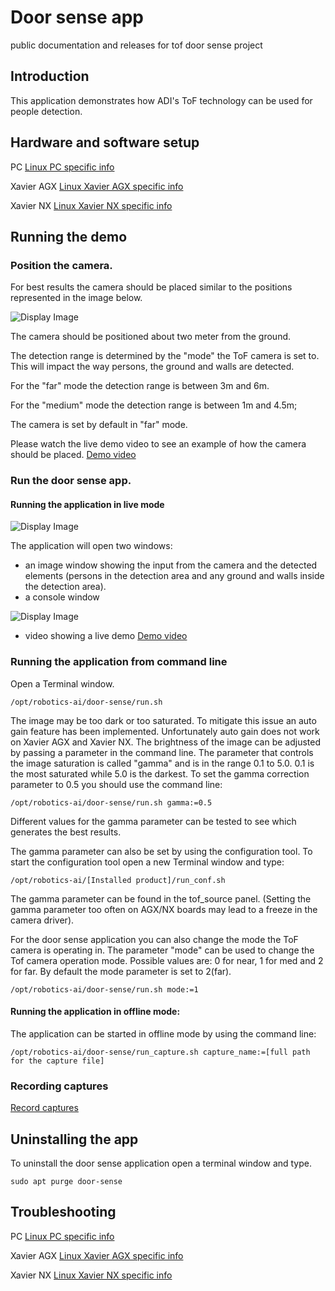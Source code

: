 # Door sense app
public documentation and releases for tof door sense project

## Introduction
This application demonstrates how ADI's ToF technology can be used for people detection.

## Hardware and software setup

PC
[Linux PC specific info](https://github.com/robotics-ai/tof_process_public/blob/main/door_sense/PC/README.md)

Xavier AGX
[Linux Xavier AGX specific info](https://github.com/robotics-ai/tof_process_public/blob/main/door_sense/Xavier-AGX/README.md)

Xavier NX
[Linux Xavier NX specific info](https://github.com/robotics-ai/tof_process_public/blob/main/door_sense/Xavier-NX/README.md)

 
## Running the demo
### Position the camera.
For best results the camera should be placed similar to the positions represented in the image below.

![Display Image](https://github.com/robotics-ai/tof_process_public/blob/main/door_sense/Doc/Images/fig1.png)

The camera should be positioned about two meter from the ground.

The detection range is determined by the "mode" the ToF camera is set to. This will impact the way persons, the ground and walls are detected.

For the "far" mode the detection range is between 3m and 6m.

For the "medium" mode the detection range is between 1m and 4.5m;

The camera is set by default in "far" mode.

Please watch the live demo video to see an example of how the camera should be placed.
[Demo video](https://www.youtube.com/watch?v=-CErH6ROli8&ab_channel=RoboticsAI)

### Run the door sense app.

#### Running the application in live mode

![Display Image](https://github.com/robotics-ai/tof_process_public/blob/main/door_sense/Doc/Images/run_app.png)

The application will open two windows:
- an image window showing the input from the camera and the detected elements (persons in the detection area and any ground and walls inside the detection area).
- a console window

![Display Image](https://github.com/robotics-ai/tof_process_public/blob/main/door_sense/Doc/Images/app_results.png)

 - video showing a live demo
 [Demo video](https://www.youtube.com/watch?v=-CErH6ROli8&ab_channel=RoboticsAI)

### Running the application from command line
Open a Terminal window.
```
/opt/robotics-ai/door-sense/run.sh
```
The image may be too dark or too saturated. To mitigate this issue an auto gain feature has been implemented.
Unfortunately auto gain does not work on Xavier AGX and Xavier NX. The brightness of the image can be adjusted by passing a parameter in the command line. The parameter that controls the image saturation is called "gamma" and is in the range 0.1 to 5.0. 0.1 is the most saturated while 5.0 is the darkest.
To set the gamma correction parameter to 0.5 you should use the command line:
```
/opt/robotics-ai/door-sense/run.sh gamma:=0.5
```
Different values for the gamma parameter can be tested to see which generates the best results.

The gamma parameter can also be set by using the configuration tool.
To start the configuration tool open a new Terminal window and type:
```
/opt/robotics-ai/[Installed product]/run_conf.sh
```
The gamma parameter can be found in the tof_source panel. (Setting the gamma parameter too often on AGX/NX boards may lead to a freeze in the camera driver).


For the door sense application you can also change the mode the ToF camera is operating in.
The parameter "mode" can be used to change the Tof camera operation mode. Possible values are: 0 for near, 1 for med and 2 for far.
By default the mode parameter is set to 2(far).
```
/opt/robotics-ai/door-sense/run.sh mode:=1
```

#### Running the application in offline mode:

The application can be started in offline mode by using the command line:
```
/opt/robotics-ai/door-sense/run_capture.sh capture_name:=[full path for the capture file]
```

### Recording captures

[Record captures](https://github.com/robotics-ai/tof_process_public/blob/main/recording/README.md)

## Uninstalling the app
To uninstall the door sense application open a terminal window and type.
```
sudo apt purge door-sense
```
## Troubleshooting
PC
[Linux PC specific info](https://github.com/robotics-ai/tof_process_public/blob/main/door_sense/PC/README.md)

Xavier AGX
[Linux Xavier AGX specific info](https://github.com/robotics-ai/tof_process_public/blob/main/door_sense/Xavier-AGX/README.md)

Xavier NX
[Linux Xavier NX specific info](https://github.com/robotics-ai/tof_process_public/blob/main/door_sense/Xavier-NX/README.md)
